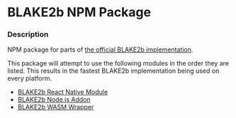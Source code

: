 # BLAKE2b NPM Package

### Description
NPM package for parts of [the official BLAKE2b implementation](https://github.com/BLAKE2/BLAKE2).

This package will attempt to use the following modules in the order they are listed. This results in the fastest BLAKE2b implementation being used on every platform.
* [BLAKE2b React Native Module](https://github.com/NicolasFlamel1/BLAKE2b-React-Native-Module)
* [BLAKE2b Node.js Addon](https://github.com/NicolasFlamel1/BLAKE2b-Node.js-Addon)
* [BLAKE2b WASM Wrapper](https://github.com/NicolasFlamel1/BLAKE2b-WASM-Wrapper)
